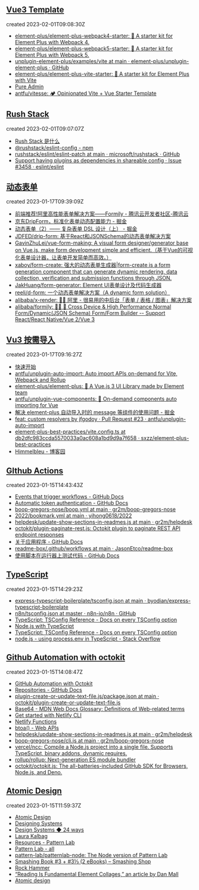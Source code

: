 
## [Vue3 Template](https://github.com/byodian/all-in-github/issues/11)

created 2023-02-01T09:08:30Z

- [element-plus/element-plus-webpack4-starter: 🌰 A starter kit for Element Plus with Webpack 4.](https://github.com/element-plus/element-plus-webpack4-starter)
- [element-plus/element-plus-webpack5-starter: 🌰 A starter kit for Element Plus with Webpack 5.](https://github.com/element-plus/element-plus-webpack5-starter)
- [unplugin-element-plus/examples/vite at main · element-plus/unplugin-element-plus · GitHub](https://github.com/element-plus/unplugin-element-plus/tree/main/examples/vite)
- [element-plus/element-plus-vite-starter: 🌰 A starter kit for Element Plus with Vite](https://github.com/element-plus/element-plus-vite-starter)
- [Pure Admin](https://yiming_chang.gitee.io/pure-admin-doc/)
- [antfu/vitesse: 🏕 Opinionated Vite + Vue Starter Template](https://github.com/antfu/vitesse)


## [Rush Stack](https://github.com/byodian/all-in-github/issues/10)

created 2023-02-01T09:07:07Z

- [Rush Stack 是什么](https://rushstack.io/zh-cn/)
- [@rushstack/eslint-config - npm](https://www.npmjs.com/package/@rushstack/eslint-config)
- [rushstack/eslint/eslint-patch at main · microsoft/rushstack · GitHub](https://github.com/microsoft/rushstack/tree/main/eslint/eslint-patch)
- [Support having plugins as dependencies in shareable config · Issue #3458 · eslint/eslint](https://github.com/eslint/eslint/issues/3458)


## [动态表单](https://github.com/byodian/all-in-github/issues/9)

created 2023-01-17T09:39:09Z

- [前端推荐!阿里高性能表单解决方案——Formily - 腾讯云开发者社区-腾讯云](https://cloud.tencent.com/developer/article/1922441)
- [京东DripForm，标准化表单动态配置能力 - 掘金](https://juejin.cn/post/7042223821218119694)
- [动态表单（2）—— 复杂表单 DSL 设计（上） - 掘金](https://juejin.cn/post/7098274503179894815)
- [JDFED/drip-form: 基于React和JSONSchema的动态表单解决方案](https://github.com/JDFED/drip-form)
- [GavinZhuLei/vue-form-making: A visual form designer/generator base on Vue.js, make form development simple and efficient.（基于Vue的可视化表单设计器，让表单开发简单而高效。）](https://github.com/GavinZhuLei/vue-form-making)
- [xaboy/form-create: 强大的动态表单生成器|form-create is a form generation component that can generate dynamic rendering, data collection, verification and submission functions through JSON.](https://github.com/xaboy/form-create)
- [JakHuang/form-generator: Element UI表单设计及代码生成器](https://github.com/JakHuang/form-generator)
- [reeli/d-form: 一个动态表单解决方案（A dynamic form solution）](https://github.com/reeli/d-form)
- [alibaba/x-render: 🚴‍♀️ 阿里 - 很易用的中后台「表单 / 表格 / 图表」解决方案](https://github.com/alibaba/x-render)
- [alibaba/formily: 📱🚀 🧩 Cross Device & High Performance Normal Form/Dynamic(JSON Schema) Form/Form Builder -- Support React/React Native/Vue 2/Vue 3](https://github.com/alibaba/formily)


## [Vu3 按需导入](https://github.com/byodian/all-in-github/issues/8)

created 2023-01-17T09:16:27Z

- [快速开始](https://element-plus.org/zh-CN/guide/quickstart.html#%E6%8C%89%E9%9C%80%E5%AF%BC%E5%85%A5)
- [antfu/unplugin-auto-import: Auto import APIs on-demand for Vite, Webpack and Rollup](https://github.com/antfu/unplugin-auto-import#install)
- [element-plus/element-plus: 🎉 A Vue.js 3 UI Library made by Element team](https://github.com/element-plus/element-plus)
- [antfu/unplugin-vue-components: 📲 On-demand components auto importing for Vue](https://github.com/antfu/unplugin-vue-components)
- [解决 element-plus 自动导入时的 message 等组件的使用问题 - 掘金](https://juejin.cn/post/7061853693121036319)
- [feat: custom resolvers by jfgodoy · Pull Request #23 · antfu/unplugin-auto-import](https://github.com/antfu/unplugin-auto-import/pull/23)
- [element-plus-best-practices/vite.config.ts at db2dfc983ccda5570033a0ac608a1bd9d9a7f658 · sxzz/element-plus-best-practices](https://github.com/sxzz/element-plus-best-practices/blob/db2dfc983ccda5570033a0ac608a1bd9d9a7f658/vite.config.ts#L56)
- [Himmelbleu - 博客园](https://www.cnblogs.com/Enziandom/#/e/17054183)


## [GIthub Actions](https://github.com/byodian/all-in-github/issues/7)

created 2023-01-15T14:43:43Z

- [Events that trigger workflows - GitHub Docs](https://docs.github.com/en/actions/using-workflows/events-that-trigger-workflows)
- [Automatic token authentication - GitHub Docs](https://docs.github.com/en/actions/security-guides/automatic-token-authentication#permissions-for-the-github_token)
- [boop-gregors-nose/boop.yml at main · gr2m/boop-gregors-nose](https://github.com/gr2m/boop-gregors-nose/blob/main/.github/workflows/boop.yml)
- [2022/bookmark.yml at main · yihong0618/2022](https://github.com/yihong0618/2022/blob/main/.github/workflows/bookmark.yml)
- [helpdesk/update-show-sections-in-readmes.js at main · gr2m/helpdesk](https://github.com/gr2m/helpdesk/blob/main/update-show-sections-in-readmes.js)
- [octokit/plugin-paginate-rest.js: Octokit plugin to paginate REST API endpoint responses](https://github.com/octokit/plugin-paginate-rest.js#readme)
- [关于应用程序 - GitHub Docs](https://docs.github.com/zh/developers/apps/getting-started-with-apps/about-apps)
- [readme-box/.github/workflows at main · JasonEtco/readme-box](https://github.com/JasonEtco/readme-box/tree/main/.github/workflows)
- [使用脚本在运行器上测试代码 - GitHub Docs](https://docs.github.com/zh/actions/examples/using-scripts-to-test-your-code-on-a-runner)


## [TypeScript](https://github.com/byodian/all-in-github/issues/6)

created 2023-01-15T14:29:23Z

- [express-typescript-boilerplate/tsconfig.json at main · byodian/express-typescript-boilerplate](https://github.com/byodian/express-typescript-boilerplate/blob/main/tsconfig.json)
- [n8n/tsconfig.json at master · n8n-io/n8n · GitHub](https://github.com/n8n-io/n8n/blob/master/packages/workflow/tsconfig.json)
- [TypeScript: TSConfig Reference - Docs on every TSConfig option](https://www.typescriptlang.org/tsconfig#module)
- [Node.js with TypeScript](https://nodejs.dev/en/learn/nodejs-with-typescript/)
- [TypeScript: TSConfig Reference - Docs on every TSConfig option](https://www.typescriptlang.org/tsconfig#moduleResolution)
- [node.js - using process.env in TypeScript - Stack Overflow](https://stackoverflow.com/questions/45194598/using-process-env-in-typescript)


## [Github Automation with octokit](https://github.com/byodian/all-in-github/issues/5)

created 2023-01-15T14:08:47Z

- [GitHub Automation with Octokit](https://www.learnwithjason.dev/github-automation-with-octokit)
- [Repositories - GitHub Docs](https://docs.github.com/en/rest/repos?apiVersion=2022-11-28)
- [plugin-create-or-update-text-file.js/package.json at main · octokit/plugin-create-or-update-text-file.js](https://github.com/octokit/plugin-create-or-update-text-file.js/blob/main/package.json)
- [Base64 - MDN Web Docs Glossary: Definitions of Web-related terms](https://developer.mozilla.org/en-US/docs/Glossary/Base64)
- [Get started with Netlify CLI](https://docs.netlify.com/cli/get-started/)
- [Netlify Functions](https://www.netlify.com/products/functions/?utm_campaign=devex-jl&utm_source=blog&utm_medium=css-tricks&utm_content=serverless-frontend-productivity)
- [btoa() - Web APIs](https://developer.mozilla.org/en-US/docs/Web/API/btoa)
- [helpdesk/update-show-sections-in-readmes.js at main · gr2m/helpdesk](https://github.com/gr2m/helpdesk/blob/main/update-show-sections-in-readmes.js)
- [boop-gregors-nose/cli.js at main · gr2m/boop-gregors-nose](https://github.com/gr2m/boop-gregors-nose/blob/main/cli.js)
- [vercel/ncc: Compile a Node.js project into a single file. Supports TypeScript, binary addons, dynamic requires.](https://github.com/vercel/ncc)
- [rollup/rollup: Next-generation ES module bundler](https://github.com/rollup/rollup)
- [octokit/octokit.js: The all-batteries-included GitHub SDK for Browsers, Node.js, and Deno.](https://github.com/octokit/octokit.js)


## [Atomic Design](https://github.com/byodian/all-in-github/issues/4)

created 2023-01-15T11:59:37Z

- [Atomic Design](https://bradfrost.com/blog/post/atomic-web-design/#atoms)
- [Designing Systems](https://atomicdesign.bradfrost.com/chapter-1/)
- [Design Systems ◆ 24 ways](https://24ways.org/2012/design-systems/#author)
- [Laura Kalbag](https://laurakalbag.com/)
- [Resources - Pattern Lab](https://patternlab.io/resources/)
- [Pattern Lab - all](https://demo.patternlab.io/?p=all)
- [pattern-lab/patternlab-node: The Node version of Pattern Lab](https://github.com/pattern-lab/patternlab-node)
- [Smashing Book #3 + #3⅓ (2 eBooks) – Smashing Shop](https://shop.smashingmagazine.com/products/smashing-book-3-digital-edition)
- [Rock Hammer](http://malarkey.github.io/Rock-Hammer/)
- [“Reading Is Fundamental Element Collages,” an article by Dan Mall](http://v3.danielmall.com/articles/rif-element-collages/)
- [Atomic design](https://www.slideshare.net/bradfrostweb/atomic-design)
